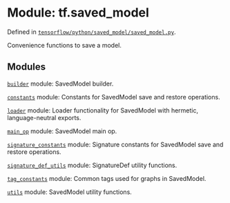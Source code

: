 <div itemscope itemtype="http://developers.google.com/ReferenceObject">
<meta itemprop="name" content="tf.saved_model" />
</div>

# Module: tf.saved_model



Defined in [`tensorflow/python/saved_model/saved_model.py`](https://www.tensorflow.org/code/tensorflow/python/saved_model/saved_model.py).

Convenience functions to save a model.

## Modules

[`builder`](../tf/saved_model/builder.md) module: SavedModel builder.

[`constants`](../tf/saved_model/constants.md) module: Constants for SavedModel save and restore operations.

[`loader`](../tf/saved_model/loader.md) module: Loader functionality for SavedModel with hermetic, language-neutral exports.

[`main_op`](../tf/saved_model/main_op.md) module: SavedModel main op.

[`signature_constants`](../tf/saved_model/signature_constants.md) module: Signature constants for SavedModel save and restore operations.

[`signature_def_utils`](../tf/saved_model/signature_def_utils.md) module: SignatureDef utility functions.

[`tag_constants`](../tf/saved_model/tag_constants.md) module: Common tags used for graphs in SavedModel.

[`utils`](../tf/saved_model/utils.md) module: SavedModel utility functions.

